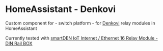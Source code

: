 # HomeAssistant - Denkovi
Custom component for - switch platform - for [Denkovi](http://denkovi.com) relay modules in HomeAssistant

Currently tested with [
smartDEN IoT Internet / Ethernet 16 Relay Module - DIN Rail BOX](http://denkovi.com/smartden-lan-ethernet-16-relay-module-din-rail-box)
